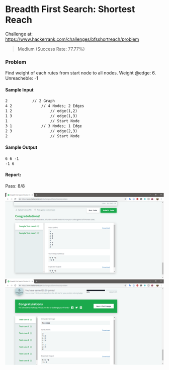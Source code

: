 # Breadth First Search: Shortest Reach

Challenge at: https://www.hackerrank.com/challenges/bfsshortreach/problem
>Medium (Success Rate: 77.77%)

### Problem
<p>Find weight of each rutes from start node to all nodes. Weight @edge: 6. Unreacheble: -1</p>

#### Sample Input
``` 
2           // 2 Graph
4 2             // 4 Nodes; 2 Edges
1 2                 // edge(1,2)
1 3                 // edge(1,3)
1                   // Start Node
3 1             // 3 Nodes; 1 Edge
2 3                 // edge(2,3)
2                   // Start Node
```
#### Sample Output
```
6 6 -1
-1 6
```

#### Report:
Pass: 8/8


![Testing Algorithm](img/test_1.png)
![Submit Result](img/submit_1.png)
